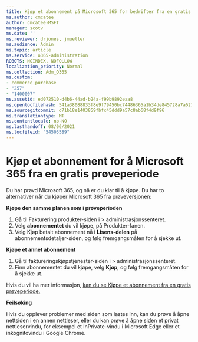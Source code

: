 ```yaml
---
title: Kjøp et abonnement på Microsoft 365 for bedrifter fra en gratis prøveperiode
ms.author: cmcatee
author: cmcatee-MSFT
manager: scotv
ms.date: ''
ms.reviewer: drjones, jmueller
ms.audience: Admin
ms.topic: article
ms.service: o365-administration
ROBOTS: NOINDEX, NOFOLLOW
localization_priority: Normal
ms.collection: Adm_O365
ms.custom:
- commerce_purchase
- "257"
- "1400007"
ms.assetid: ed072510-d4b6-44ad-b24a-f99b9892eaa8
ms.openlocfilehash: 541a38088833f8e9f79450bc74486365a1b34de845728a7a621a8f21e67cd162
ms.sourcegitcommit: d71b18e1403859fbfc45ddd9a57c8ab68f4d9f96
ms.translationtype: MT
ms.contentlocale: nb-NO
ms.lasthandoff: 08/06/2021
ms.locfileid: "54503589"
---
```

# <a name="buy-a-subscription-to-microsoft-365-from-your-free-trial"></a>Kjøp et abonnement for å Microsoft 365 fra en gratis prøveperiode

Du har prøvd Microsoft 365, og nå er du klar til å kjøpe. Du har to alternativer når du kjøper Microsoft 365 fra prøveversjonen:
  
 **Kjøpe den samme planen som i prøveperioden**
  
1. Gå til Fakturering produkter-siden i  \> [](https://go.microsoft.com/fwlink/p/?linkid=842054) administrasjonssenteret.
2. Velg **abonnementet** du vil kjøpe, på Produkter-fanen.
3. Velg Kjøp betalt abonnement nå i  **Lisens-delen** på abonnementsdetaljer-siden, og følg fremgangsmåten for å sjekke ut.
 
**Kjøpe et annet abonnement**
  
1. Gå til faktureringskjøpstjenester-siden i  \> [](https://go.microsoft.com/fwlink/p/?linkid=868433) administrasjonssenteret.
2. Finn abonnementet du vil kjøpe, velg **Kjøp**, og følg fremgangsmåten for å sjekke ut.

Hvis du vil ha mer informasjon, [kan du se Kjøpe et abonnement fra en gratis prøveperiode.](/microsoft-365/commerce/try-or-buy-microsoft-365#buy-a-subscription-from-your-free-trial)

**Feilsøking**

Hvis du opplever problemer med siden som lastes inn, kan du prøve å åpne nettsiden i en annen nettleser, eller du kan prøve å åpne siden et privat nettleservindu, for eksempel et InPrivate-vindu i Microsoft Edge eller et inkognitovindu i Google Chrome.